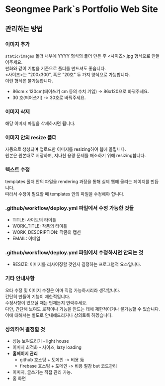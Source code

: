 # Seongmee Park`s Portfolio Web Site

## 관리하는 방법

### 이미지 추가
`static/images` 폴더 내부에 YYYY 형식의 폴더 만든 후 <사이즈>.jpg 형식으로 만들어주세요.  
판화와 같이 기법을 기준으로 폴더를 만드셔도 좋습니다.  
<사이즈>는 "200x300", 혹은 "20호" 두 가지 양식으로 가능합니다.  
이런 형식은 불가능합니다.  
- 86cm x 120cm(띄어쓰기 cm 등의 수치 기입) -> 86x120으로 바꿔주세요.
- 30 호(띄어쓰기) -> 30호로 바꿔주세요.

### 이미지 삭제
해당 이미지 파일을 삭제하시면 됩니다.  

### 이미지 안의 resize 폴더
자동으로 생성되며 업로드한 이미지를 resizing하여 웹에 올립니다.  
원본은 원본대로 저장하며, 지나친 용량 문제를 해소하기 위해 resizing합니다.  

### 텍스트 수정
templates 폴더 안의 파일을 rendering 과정을 통해 실제 웹에 올리는 페이지를 만듭니다.  
따라서 수정이 필요할 때 templates 안의 파일을 수정해야 합니다.  


### .github/workflow/deploy.yml 파일에서 수정 가능한 것들
- TITLE: 사이트의 타이틀  
- WORK_TITLE: 작품의 타이틀  
- WORK_DESCRIPTION: 작품의 캡션  
- EMAIL: 이메일

### .github/workflow/deploy.yml 파일에서 수정하시면 안되는 것
- RESIZE: 이미지를 리사이징할 것인지 결정하는 프로그램적 요소입니다.

### 기타 안내사항
오타 수정 및 이미지 수정은 아마 직접 가능하시리라 생각합니다.  
간단히 만들어 기능이 제한적입니다.  
수정사항이 있으실 때는 언제든지 연락주세요.  
다만, 간단해 보여도 로직이나 기능을 만드는 데에 제한적이거나 불가능할 수 있습니다.  
이에 대해서는 별도로 안내해드리거나 상의토록 하겠습니다.  

### 상의하여 결정할 것
- 성능 보여드리기 - light house
- 이미지 최적화 - 사이즈, lazy loading
- __홈페이지 관리__
    - github 호스팅 + 도메인 -> 비용 듦
    - firebase 호스팅 + 도메인 -> 비용 절감 but 코드관리
- 이미지, 글쓰기는 직접 관리 가능.  
- 홈 화면  
